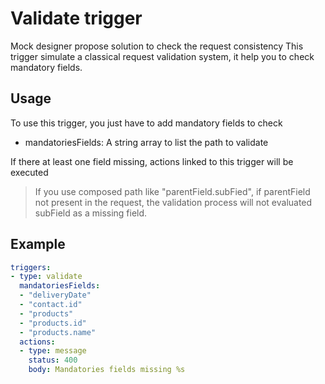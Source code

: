 # Validate trigger

Mock designer propose solution to check the request consistency
This trigger simulate a classical request validation system, it help you to check mandatory fields.

## Usage

To use this trigger, you just have to add mandatory fields to check
* mandatoriesFields: A string array to list the path to validate

If there at least one field missing, actions linked to this trigger will be executed

> If you use composed path like "parentField.subFied", if parentField not present in the request, the validation process will not evaluated subField as a missing field.

## Example

```yaml
triggers:
- type: validate
  mandatoriesFields:
  - "deliveryDate"
  - "contact.id"
  - "products"
  - "products.id"
  - "products.name"
  actions:
  - type: message
    status: 400
    body: Mandatories fields missing %s
```